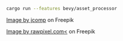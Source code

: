 
```sh
cargo run --features bevy/asset_processor
```

[Image by jcomp](https://www.freepik.com/free-vector/marbles-balls-set_12953017.htm#page=3&query=ice%20ball%20sprite&position=2&from_view=search&track=ais&uuid=214dba4e-67dd-4208-a3a9-3518463a866d) on Freepik

[Image by rawpixel.com<](https://www.freepik.com/free-vector/grid-pattern-background-minimal-black-white-simple-design-vector_20170457.htm#query=grid%20texture&position=10&from_view=search&track=ais&uuid=4b989394-6fc6-447b-ba7b-008eec6c9cc5) on Freepik
